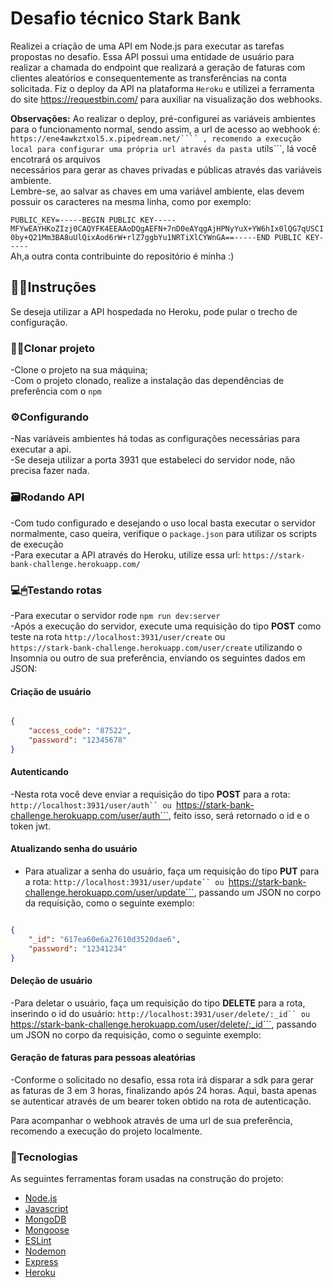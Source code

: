 # Desafio técnico Stark Bank

Realizei a criação de uma API em Node.js para executar as tarefas propostas no desafio. Essa API possui uma entidade de usuário para realizar a chamada do endpoint que realizará a geração de faturas com clientes aleatórios e consequentemente as transferências na conta solicitada. Fiz o deploy da API na plataforma ```Heroku``` e utilizei a ferramenta do site https://requestbin.com/ para auxiliar na visualização dos webhooks.

**Observações:**
Ao realizar o deploy, pré-configurei as variáveis ambientes para o funcionamento normal, sendo assim, a url de acesso ao webhook é: ```https://ene4awkztxol5.x.pipedream.net/```` , recomendo a execução local para configurar uma própria url através da pasta ```utils```, lá você encotrará os arquivos <br> necessários para gerar as chaves privadas e públicas através das variáveis ambiente. <br>
Lembre-se, ao salvar as chaves em uma variável ambiente, elas devem possuir os caracteres na mesma linha, como por exemplo:<br>

```PUBLIC_KEY=-----BEGIN PUBLIC KEY-----MFYwEAYHKoZIzj0CAQYFK4EEAAoDQgAEFN+7nD0eAYqgAjHPNyYuX+YW6hIx0lQG7qUSCI0by+Q21Mm3BA8uUlQixAod6rW+rlZ7ggbYu1NRTiXlCYWnGA==-----END PUBLIC KEY-----```
<br>
Ah,a outra conta contribuinte do repositório é minha :)

## 👨‍🏫Instruções
Se deseja utilizar a API hospedada no Heroku, pode pular o trecho de configuração.<br>

### 👨‍💻Clonar projeto

-Clone o projeto na sua máquina; <br>
-Com o projeto clonado, realize a instalação das dependências de preferência com o ```npm```<br>

### ⚙Configurando 

-Nas variáveis ambientes há todas as configurações necessárias para executar a api.<br>
-Se deseja utilizar a porta 3931 que estabeleci do servidor node, não precisa fazer nada.<br>

### 🗃Rodando API

-Com tudo configurado e desejando o uso local basta executar o servidor normalmente, caso queira, verifique o ```package.json``` para utilizar os scripts de execução<br>
-Para executar a API através do Heroku, utilize essa url: ```https://stark-bank-challenge.herokuapp.com/```

### 💻🖱Testando rotas
-Para executar o servidor rode ```npm run dev:server```<br>
-Após a execução do servidor, execute uma requisição do tipo **POST** como teste na rota ```http://localhost:3931/user/create``` ou <br>
```https://stark-bank-challenge.herokuapp.com/user/create``` utilizando o Insomnia ou outro de sua preferência, enviando os seguintes dados em JSON:<br>

#### Criação de usuário

```JSON

{
	"access_code": "87522",
	"password": "12345678"
}

```


#### Autenticando
-Nesta rota você deve enviar a requisição do tipo **POST** para a rota: ```http://localhost:3931/user/auth`` ou ```https://stark-bank-challenge.herokuapp.com/user/auth```, feito isso, será retornado o id e o token jwt.<br>

#### Atualizando senha do usuário

- Para atualizar a senha do usuário, faça um requisição do tipo **PUT** para a rota: ```http://localhost:3931/user/update`` ou ```https://stark-bank-challenge.herokuapp.com/user/update```, passando um JSON no corpo da requisição, como o seguinte exemplo: 


```JSON

{
	"_id": "617ea60e6a27610d3520dae6",
	"password": "12341234"
}

```

#### Deleção de usuário
-Para deletar o usuário, faça um requisição do tipo **DELETE** para a rota, inserindo o id do usuário: ```http://localhost:3931/user/delete/:_id`` ou ```https://stark-bank-challenge.herokuapp.com/user/delete/:_id```, passando um JSON no corpo da requisição, como o seguinte exemplo: 

#### Geração de faturas para pessoas aleatórias
-Conforme o solicitado no desafio, essa rota irá disparar a sdk para gerar as faturas de 3 em 3 horas, finalizando após 24 horas. Aqui, basta apenas se autenticar através de um bearer token obtido na rota de autenticação.<br>

Para acompanhar o webhook através de uma url de sua preferência, recomendo a execução do projeto localmente. 



### 🔗Tecnologias

As seguintes ferramentas foram usadas na construção do projeto:<br>

- [Node.js](https://nodejs.org/en/)
- [Javascript](https://www.javascript.com/)
- [MongoDB](https://www.mongodb.com/pt-br)
- [Mongoose](https://mongoosejs.com/)
- [ESLint](https://eslint.org/)
- [Nodemon](https://nodemon.io/)
- [Express](https://expressjs.com/pt-br/)
- [Heroku](https://www.heroku.com/)

